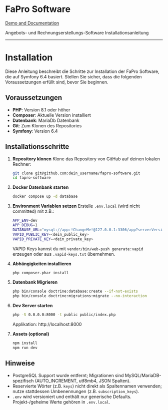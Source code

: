 # FaPro Software
[Demo and Documentation](https://kundenservice.zukunftsorientierte-energie.de/)

Angebots- und Rechnungserstellungs-Software Installationsanleitung

---

# Installation

Diese Anleitung beschreibt die Schritte zur Installation der FaPro Software, die auf Symfony 6.4 basiert. Stellen Sie sicher, dass die folgenden Voraussetzungen erfüllt sind, bevor Sie beginnen.

## Voraussetzungen
- **PHP**: Version 8.1 oder höher
- **Composer**: Aktuelle Version installiert
- **Datenbank**: MariaDb Datenbank
- **Git**: Zum Klonen des Repositories
- **Symfony**: Version 6.4


## Installationsschritte

1. **Repository klonen**
   Klone das Repository von GitHub auf deinen lokalen Rechner:
   ```bash
   git clone git@github.com:dein_username/fapro-software.git
   cd fapro-software
2. **Docker Datenbank starten**
   ```bash
   docker compose up -d database
   ```

3. **Environment Variablen setzen**
   Erstelle `.env.local` (wird nicht committed) mit z.B.:
   ```bash
   APP_ENV=dev
   APP_DEBUG=1
   DATABASE_URL="mysql://app:!ChangeMe!@127.0.0.1:3306/app?serverVersion=10.11&charset=utf8mb4"
   VAPID_PUBLIC_KEY=<dein_public_key>
   VAPID_PRIVATE_KEY=<dein_private_key>
   ```
   VAPID Keys kannst du mit `vendor/bin/web-push generate:vapid` erzeugen oder aus `.vapid-keys.txt` übernehmen.

4. **Abhängigkeiten installieren**
   ```bash
   php composer.phar install
   ```

5. **Datenbank Migrieren**
   ```bash
   php bin/console doctrine:database:create --if-not-exists
   php bin/console doctrine:migrations:migrate --no-interaction
   ```

6. **Dev Server starten**
   ```bash
   php -S 0.0.0.0:8000 -t public public/index.php
   ```
   Applikation: http://localhost:8000

7. **Assets (optional)**
   ```bash
   npm install
   npm run dev
   ```

## Hinweise
* PostgreSQL Support wurde entfernt; Migrationen sind MySQL/MariaDB-spezifisch (AUTO_INCREMENT, utf8mb4, JSON Spalten).
* Reservierte Wörter (z.B. `keys`) nicht direkt als Spaltennamen verwenden; nutze stattdessen Umbenennungen (z.B. `subscription_keys`).
* `.env` wird versioniert und enthält nur generische Defaults. Projekt-/geheime Werte gehören in `.env.local`.

